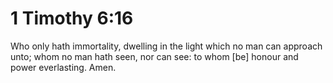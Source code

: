 # 1 Timothy 6:16

Who only hath immortality, dwelling in the light which no man can approach unto; whom no man hath seen, nor can see: to whom [be] honour and power everlasting. Amen.